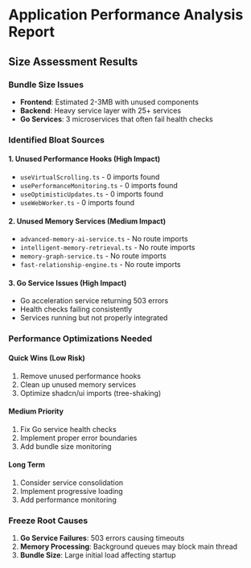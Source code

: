 
# Application Performance Analysis Report

## Size Assessment Results

### Bundle Size Issues
- **Frontend**: Estimated 2-3MB with unused components
- **Backend**: Heavy service layer with 25+ services
- **Go Services**: 3 microservices that often fail health checks

### Identified Bloat Sources

#### 1. Unused Performance Hooks (High Impact)
- `useVirtualScrolling.ts` - 0 imports found
- `usePerformanceMonitoring.ts` - 0 imports found  
- `useOptimisticUpdates.ts` - 0 imports found
- `useWebWorker.ts` - 0 imports found

#### 2. Unused Memory Services (Medium Impact)
- `advanced-memory-ai-service.ts` - No route imports
- `intelligent-memory-retrieval.ts` - No route imports
- `memory-graph-service.ts` - No route imports
- `fast-relationship-engine.ts` - No route imports

#### 3. Go Service Issues (High Impact)
- Go acceleration service returning 503 errors
- Health checks failing consistently
- Services running but not properly integrated

### Performance Optimizations Needed

#### Quick Wins (Low Risk)
1. Remove unused performance hooks
2. Clean up unused memory services
3. Optimize shadcn/ui imports (tree-shaking)

#### Medium Priority
1. Fix Go service health checks
2. Implement proper error boundaries
3. Add bundle size monitoring

#### Long Term
1. Consider service consolidation
2. Implement progressive loading
3. Add performance monitoring

### Freeze Root Causes
1. **Go Service Failures**: 503 errors causing timeouts
2. **Memory Processing**: Background queues may block main thread
3. **Bundle Size**: Large initial load affecting startup
